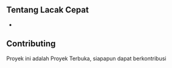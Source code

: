 ## Tentang Lacak Cepat

-

## Contributing
Proyek ini adalah Proyek Terbuka, siapapun dapat berkontribusi
